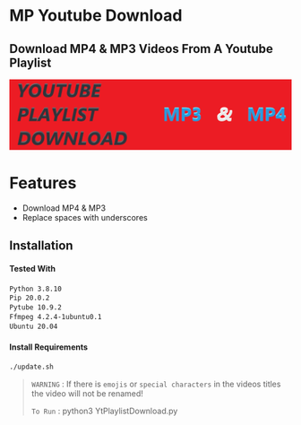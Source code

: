 # MP Youtube Download
## Download MP4 & MP3 Videos From A Youtube Playlist

![alt text](https://github.com/Toxic-Omega/mp-yt-download/blob/main/title.png?raw=true)
# Features
- Download MP4 & MP3
- Replace spaces with underscores
## Installation
#### Tested With
```sh
Python 3.8.10
Pip 20.0.2
Pytube 10.9.2
Ffmpeg 4.2.4-1ubuntu0.1
Ubuntu 20.04
```
#### Install Requirements
```sh
./update.sh
```
> `WARNING` : If there is `emojis` or `special characters` in the videos titles the video will not be renamed!
> 
> `To Run` : python3 YtPlaylistDownload.py
